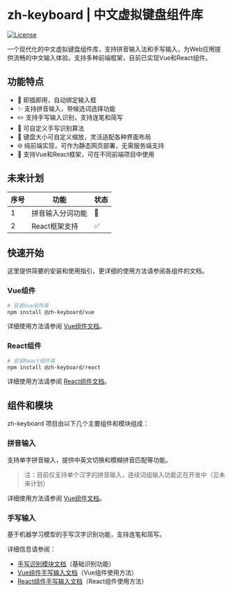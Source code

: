 # zh-keyboard | 中文虚拟键盘组件库

[![License](https://img.shields.io/badge/license-Apache%202.0-blue.svg)](LICENSE)

一个现代化的中文虚拟键盘组件库，支持拼音输入法和手写输入，为Web应用提供流畅的中文输入体验。支持多种前端框架，目前已实现Vue和React组件。

## 功能特点

- 🔌 即插即用，自动绑定输入框
- ✨ 支持拼音输入，带候选词选择功能
- ✏️ 支持手写输入识别，支持连笔和简写
- 🔧 可自定义手写识别算法
- 📏 键盘大小可自定义缩放，灵活适配各种界面布局
- 🌐 纯前端实现，可作为静态网页部署，无需服务端支持
- 🔌 支持Vue和React框架，可在不同前端项目中使用

## 未来计划

| 序号 | 功能 | 状态 |
| --- | --- | --- |
| 1 | 拼音输入分词功能 | 📅 |
| 2 | React框架支持 | ✅ |

## 快速开始

这里提供简要的安装和使用指引，更详细的使用方法请参阅各组件的文档。

### Vue组件

```bash
# 安装Vue组件库
npm install @zh-keyboard/vue
```

详细使用方法请参阅 [Vue组件文档](packages/vue/README.md)。

### React组件

```bash
# 安装React组件库
npm install @zh-keyboard/react
```

详细使用方法请参阅 [React组件文档](packages/react/README.md)。

## 组件和模块

zh-keyboard 项目由以下几个主要组件和模块组成：

### 拼音输入

支持单字拼音输入，提供中英文切换和模糊拼音匹配等功能。

> 注：目前仅支持单个汉字的拼音输入，连续词组输入功能正在开发中（见未来计划）

详细使用方法请参阅 [Vue组件文档](packages/vue/README.md#拼音输入模式-zh)。

### 手写输入

基于机器学习模型的手写汉字识别功能，支持连笔和简写。

详细信息请参阅：
- [手写识别模块文档](packages/recognizer/README.md)（基础识别功能）
- [Vue组件手写输入文档](packages/vue/README.md#手写输入模式-hand)（Vue组件使用方法）
- [React组件手写输入文档](packages/react/README.md#手写输入模式-hand)（React组件使用方法）
